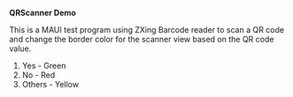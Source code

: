 
**QRScanner Demo**

This is a MAUI test program using ZXing Barcode reader to scan a QR code and change the border color for the scanner view based on the QR code value.
1. Yes - Green
2. No - Red
3. Others - Yellow

